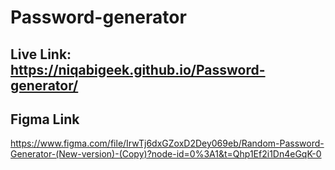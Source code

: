 # Password-generator


## Live Link: https://niqabigeek.github.io/Password-generator/


## Figma Link

https://www.figma.com/file/IrwTj6dxGZoxD2Dey069eb/Random-Password-Generator-(New-version)-(Copy)?node-id=0%3A1&t=Qhp1Ef2i1Dn4eGqK-0


